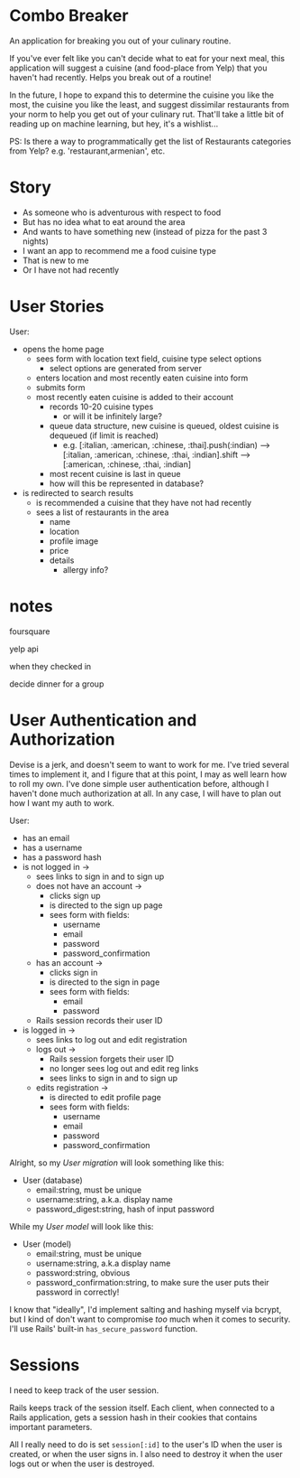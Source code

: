 # Combo Breaker

An application for breaking you out of your culinary routine.

If you've ever felt like you can't decide what to eat for your next meal, this application will suggest a cuisine (and food-place from Yelp) that you haven't had recently. Helps you break out of a routine!

In the future, I hope to expand this to determine the cuisine you like the most, the cuisine you like the least, and suggest dissimilar restaurants from your norm to help you get out of your culinary rut. That'll take a little bit of reading up on machine learning, but hey, it's a wishlist...

PS: Is there a way to programmatically get the list of Restaurants categories from Yelp? e.g. 'restaurant,armenian', etc.

# Story

- As someone who is adventurous with respect to food
- But has no idea what to eat around the area
- And wants to have something new (instead of pizza for the past 3 nights)
- I want an app to recommend me a food cuisine type
- That is new to me
- Or I have not had recently

# User Stories

User:

  - opens the home page
    - sees form with location text field, cuisine type select options
      - select options are generated from server
    - enters location and most recently eaten cuisine into form
    - submits form
    - most recently eaten cuisine is added to their account
      - records 10-20 cuisine types
        - or will it be infinitely large?
      - queue data structure, new cuisine is queued, oldest cuisine is dequeued (if limit is reached)
        - e.g. [:italian, :american, :chinese, :thai].push(:indian) --> [:italian, :american, :chinese, :thai, :indian].shift --> [:american, :chinese, :thai, :indian]
      - most recent cuisine is last in queue
      - how will this be represented in database?
  - is redirected to search results
    - is recommended a cuisine that they have not had recently
    - sees a list of restaurants in the area
      - name
      - location
      - profile image
      - price
      - details
        - allergy info?

# notes

foursquare

yelp api

when they checked in

decide dinner for a group

# User Authentication and Authorization

Devise is a jerk, and doesn't seem to want to work for me. I've tried several times to implement it, and I figure that at this point, I may as well learn how to roll my own. I've done simple user authentication before, although I haven't done much authorization at all. In any case, I will have to plan out how I want my auth to work.

User:

  - has an email
  - has a username
  - has a password hash
  - is not logged in ->
    - sees links to sign in and to sign up
    - does not have an account ->
      - clicks sign up
      - is directed to the sign up page
      - sees form with fields:
        * username
        * email
        * password
        * password_confirmation
    - has an account ->
      - clicks sign in
      - is directed to the sign in page
      - sees form with fields:
        * email
        * password
    - Rails session records their user ID
  - is logged in ->
    - sees links to log out and edit registration
    - logs out ->
      - Rails session forgets their user ID
      - no longer sees log out and edit reg links
      - sees links to sign in and to sign up
    - edits registration ->
      - is directed to edit profile page
      - sees form with fields:
        * username
        * email
        * password
        * password_confirmation

Alright, so my *User migration* will look something like this:

- User (database)
  - email:string, must be unique
  - username:string, a.k.a. display name
  - password_digest:string, hash of input password

While my *User model* will look like this:

- User (model)
  - email:string, must be unique
  - username:string, a.k.a display name
  - password:string, obvious
  - password_confirmation:string, to make sure the user puts their password in correctly!

I know that "ideally", I'd implement salting and hashing myself via bcrypt, but I kind of don't want to compromise *too* much when it comes to security. I'll use Rails' built-in `has_secure_password` function.

# Sessions

I need to keep track of the user session.

Rails keeps track of the session itself. Each client, when connected to a Rails application, gets a session hash in their cookies that contains important parameters.

All I really need to do is set `session[:id]` to the user's ID when the user is created, or when the user signs in. I also need to destroy it when the user logs out or when the user is destroyed.